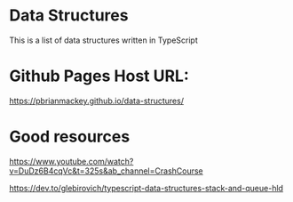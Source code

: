 # Data Structures

This is a list of data structures written in TypeScript

# Github Pages Host URL:

https://pbrianmackey.github.io/data-structures/

# Good resources

https://www.youtube.com/watch?v=DuDz6B4cqVc&t=325s&ab_channel=CrashCourse

https://dev.to/glebirovich/typescript-data-structures-stack-and-queue-hld
